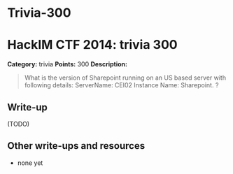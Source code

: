 # Trivia-300
# HackIM CTF 2014: trivia 300

**Category:** trivia
**Points:** 300
**Description:**

> What is the version of Sharepoint running on an US based server with following details:
> ServerName: CEI02 
> Instance Name: Sharepoint. ?

## Write-up

(TODO)

## Other write-ups and resources

* none yet
